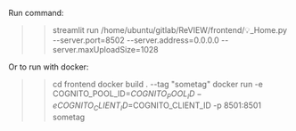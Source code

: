 Run command:

>> streamlit run /home/ubuntu/gitlab/ReVIEW/frontend/💡_Home.py \
--server.port=8502 --server.address=0.0.0.0 --server.maxUploadSize=1028

Or to run with docker:
>> cd frontend
>> docker build . --tag "sometag"
>> docker run -e COGNITO_POOL_ID=$COGNITO_POOL_ID -e COGNITO_CLIENT_ID=$COGNITO_CLIENT_ID -p 8501:8501 sometag
